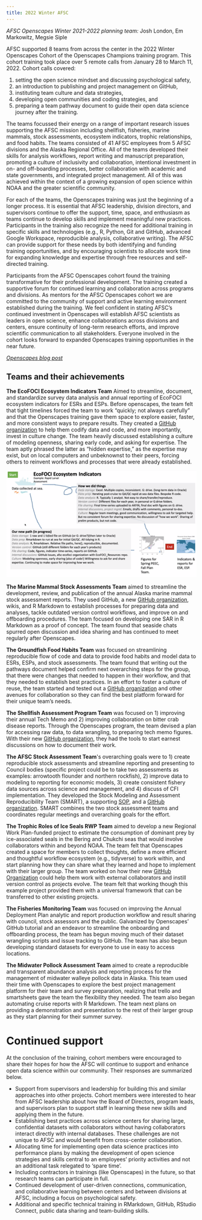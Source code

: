 ```yaml
---
title: 2022 Winter AFSC
---
```


*AFSC Openscapes Winter 2021-2022 planning team:*  Josh London, Em Markowitz, Megsie Siple

AFSC supported 8 teams from across the center in the 2022 Winter Openscapes Cohort of the Openscapes Champions training program. This cohort training took place over 5 remote calls from January 28 to March 11, 2022. Cohort calls covered: 
1) setting the open science mindset and discussing psychological safety, 
2) an introduction to publishing and project management on GitHub, 
3) instituting team culture and data strategies, 
4) developing open communities and coding strategies, and 
5) preparing a team pathway document to guide their open data science journey after the training. 

The teams focussed their energy on a range of important research issues supporting the AFSC mission including shellfish, fisheries, marine mammals, stock assessments, ecosystem indicators, trophic relationships, and food habits. The teams consisted of 41 AFSC employees from 5 AFSC divisions and the Alaska Regional Office. All of the teams developed their skills for analysis workflows, report writing and manuscript preparation, promoting a culture of inclusivity and collaboration, intentional investment in on- and off-boarding processes, better collaboration with academic and state governments, and integrated project management. All of this was achieved within the context of a growing expansion of open science within NOAA and the greater scientific community. 

For each of the teams, the Openscapes training was just the beginning of a longer process. It is essential that AFSC leadership, division directors, and supervisors continue to offer the support, time, space, and enthusiasm as teams continue to develop skills and implement meaningful new practices. Participants in the training also recognize the need for additional training in specific skills and technologies (e.g., R, Python, Git and GitHub, advanced Google Workspace, reproducible analysis, collaborative writing). The AFSC can provide support for these needs by both identifying and funding training opportunities, and by encouraging scientists to allocate work time for expanding knowledge and expertise through free resources and self-directed training.

Participants from the AFSC Openscapes cohort found the training transformative for their professional development. The training created a supportive forum for continued learning and collaboration across programs and divisions. As mentors for the AFSC Openscapes cohort we are committed to the community of support and active learning environment established during the training. We feel confident in stating AFSC’s continued investment in Openscapes will establish AFSC scientists as leaders in open science, enhance collaborations across divisions and centers, ensure continuity of long-term research efforts, and improve scientific communication to all stakeholders. Everyone involved in the cohort looks forward to expanded Openscapes training opportunities in the near future.

*[Openscapes blog post](https://www.openscapes.org/blog/2022/04/07/afsc-supportive-forum/)*

## Teams and their achievements

**The EcoFOCI Ecosystem Indicators Team** Aimed to streamline, document, and standardize survey data analysis and annual reporting of EcoFOCI ecosystem indicators for ESRs and ESPs. Before openscapes, the team felt that tight timelines forced the team to work “quickly; not always carefully” and that the Openscapes training gave them space to explore easier, faster, and more consistent ways to prepare results. They created a [GitHub organization](https://github.com/afsc-ecofoci) to help them codify data and code, and more importantly, invest in culture change. The team heavily discussed establishing a culture of modeling openness, sharing early code, and asking for expertise. The team aptly phrased the latter as “hidden expertise,” as the expertise may exist, but on local computers and unbeknownst to their peers, forcing others to reinvent workflows and processes that were already established. 

![EcoFOCI diagram](/cohorts/images/AFSC2022-EcoFOCI.png)

**The Marine Mammal Stock Assessments Team** aimed to streamline the development, review, and publication of the annual Alaska marine mammal stock assessment reports. They used GitHub, a new [GitHub organization](https://github.com/NMML), wikis, and R Markdown to establish processes for preparing data and analyses, tackle outdated version control workflows, and improve on and offboarding procedures. The team focused on developing one SAR in R Markdown as a proof of concept. The team found that seaside chats spurred open discussion and idea sharing and has continued to meet regularly after Openscapes.

**The Groundfish Food Habits Team** was focused on streamlining reproducible flow of code and data to provide food habits and model data to ESRs, ESPs, and stock assessments. The team found that writing out the pathways document helped confirm next overarching steps for the group, that there were changes that needed to happen in their workflow, and that they needed to establish best practices. In an effort to foster a culture of reuse, the team started and tested out a [GitHub organization](https://github.com/NOAA-REEM) and other avenues for collaboration so they can find the best platform forward for their unique team’s needs. 

**The Shellfish Assessment Program Team** was focused on 1) improving their annual Tech Memo and 2) improving collaboration on bitter crab disease reports. Through the Openscapes program, the team devised a plan for accessing raw data, to data wrangling, to preparing tech memo figures. With their new [GitHub organization](https://github.com/AFSC-Shellfish-Assessment-Program), they had the tools to start earnest discussions on how to document their work. 

**The AFSC Stock Assessment Team**'s overarching goals were to 1) create reproducible stock assessments and streamline reporting and presenting to Council bodies (specific project could be to take two assessments as examples: arrowtooth flounder and northern rockfish), 2) improve data to modeling to reporting for economic models, 3) create consistent fishery data sources across science and management, and 4) discuss of CFI implementation. They developed the Stock Modeling and Assessment Reproducibility Team (SMART), a supporting [SOP](https://afsc-assessments.github.io/sop/), and a [GitHub organization](https://github.com/afsc-assessments). SMART combines the two stock assessment teams and coordinates regular meetings and overarching goals for the effort. 

**The Trophic Roles of Ice Seals RWP Team** aimed to develop a new Regional Work Plan-funded project to estimate the consumption of dominant prey by ice-associated seals in the Bering and Chukchi seas that would involve collaborators within and beyond NOAA. The team felt that Openscapes created a space for members to collect thoughts, define a more efficient and thoughtful workflow ecosystem (e.g., tidyverse) to work within, and start planning how they can share what they learned and hope to implement with their larger group. The team worked on how their new [GitHub Organization](https://github.com/TrophicRolesOfIceSeals) could help them work with external collaborators and instill version control as projects evolve. The team felt that working though this example project provided them with a universal framework that can be transferred to other existing projects. 

**The Fisheries Monitoring Team**  was focused on improving the Annual Deployment Plan analytic and report production workflow and result sharing with council, stock assessors and the public. Galvanized by Openscapes’ GitHub tutorial and an endeavor to streamline the onboarding and offboarding process, the team has begun moving much of their dataset wrangling scripts and issue tracking to GitHub. The team has also begun developing standard datasets for everyone to use in easy to access locations. 

**The Midwater Pollock Assessment Team** aimed to create a reproducible and transparent abundance analysis and reporting process for the management of midwater walleye pollock data in Alaska. This team used their time with Openscapes to explore the best project management platform for their team and survey preparation, realizing that trello and smartsheets gave the team the flexibility they needed. The team also began automating cruise reports with R Markdown. The team next plans on providing a demonstration and presentation to the rest of their larger group as they start planning for their summer survey. 


# Continued support

At the conclusion of the training, cohort members were encouraged to share their hopes for how the AFSC will continue to support and enhance open data science within our community. Their responses are summarized below.
 
- Support from supervisors and leadership for building this and similar approaches into other projects. Cohort members were interested to hear from AFSC leadership about how the Board of Directors, program leads, and supervisors plan to support staff in learning these new skills and applying them in the future.
- Establishing best practices across science centers for sharing large, confidential datasets with collaborators without having collaborators interact directly with internal databases. These challenges are not unique to AFSC and would benefit from cross-center collaboration.
- Allocating time for implementing open data science practices into performance plans by making the development of open science strategies and skills central to an employees’ priority activities and not an additional task relegated to ‘spare time’. 
- Including contractors in trainings (like Openscapes) in the future, so that research teams can participate in full.
- Continued development of user-driven connections, communication, and collaborative learning between centers and between divisions at AFSC, including a focus on psychological safety. 
- Additional and specific technical training in RMarkdown, GitHub, RStudio Connect, public data sharing and team-building skills.
